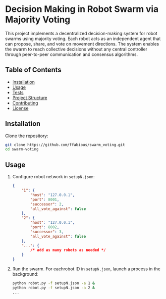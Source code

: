 # Decision Making in Robot Swarm via Majority Voting

This project implements a decentralized decision-making system for robot swarms using majority voting. Each robot acts as an independent agent that can propose, share, and vote on movement directions. The system enables the swarm to reach collective decisions without any central controller through peer-to-peer communication and consensus algorithms.

## Table of Contents
- [Installation](#installation)
- [Usage](#usage)
- [Tests](#tests)
- [Project Structure](#project-structure)
- [Contributing](#contributing)
- [License](#license)

## Installation

Clone the repository:
   ```bash
   git clone https://github.com/ffabious/swarm_voting.git
   cd swarm-voting
   ```

## Usage

1. Configure robot network in ```setupN.json```:
    ```json
    {
        "1": {
            "host": "127.0.0.1",
            "port": 8001,
            "successor": 2,
            "all_vote_against": false
        },
        "2": {
            "host": "127.0.0.1",
            "port": 8002,
            "successor": 3,
            "all_vote_against": false
        },
        "...": { 
            /* add as many robots as needed */ 
        }
    }
    ```
2. Run the swarm. For eachrobot ID in ```setupN.json```, launch a process in the background:
    ```bash
    python robot.py -f setupN.json -a 1 &
    python robot.py -f setupN.json -a 2 &
    ...
    ```
